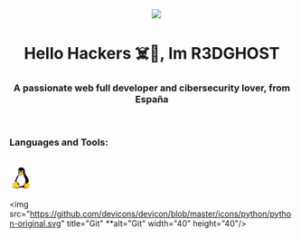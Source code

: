 <div id="header" align="center">
    <img src="https://giphy.com/gifs/loop-glitch-matrix-3og0ILLVvPp8d64Jd6" width="200" />
    <h1 align="center">Hello Hackers ☠️👋, Im R3DGHOST</h1>
    <h3 align="center">A passionate web full developer and cibersecurity lover, from España</h3>
</div>

<div align="left">
    <h3> Languages and Tools:</h3>
    <div>
        <img src="https://raw.githubusercontent.com/devicons/devicon/master/icons/linux/linux-original.svg" title="Git" **alt="Git" width="40" height="40"/>
        
  <img src="https://github.com/devicons/devicon/blob/master/icons/python/python-original.svg" title="Git" **alt="Git" width="40" height="40"/>
      </div>
</div>
        
        
       
        
        
        
        
        
    
